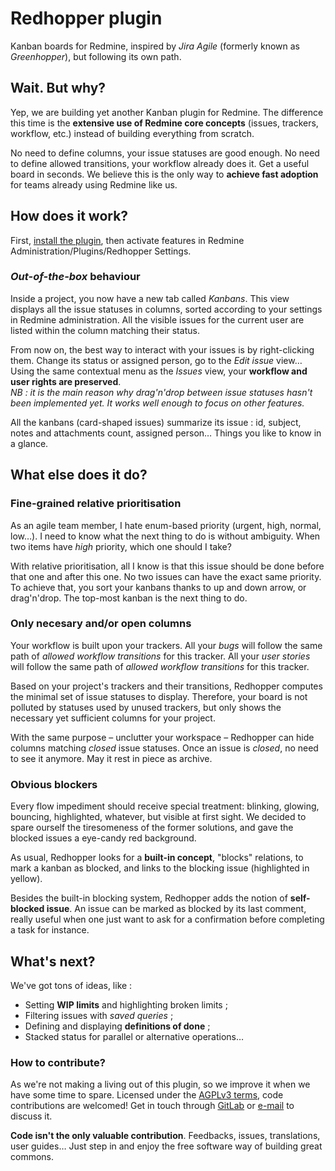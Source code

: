 # Redhopper plugin

Kanban boards for Redmine, inspired by *Jira Agile* (formerly known as *Greenhopper*), but following its own path.

## Wait. But why?

Yep, we are building yet another Kanban plugin for Redmine. The difference this time is the **extensive use of Redmine core concepts** (issues, trackers, workflow, etc.) instead of building everything from scratch.

No need to define columns, your issue statuses are good enough. No need to define allowed transitions, your workflow already does it. Get a useful board in seconds. We believe this is the only way to **achieve fast adoption** for teams already using Redmine like us.

## How does it work?

First, [install the plugin](http://www.redmine.org/projects/redmine/wiki/Plugins#Installing-a-plugin), then activate features in Redmine Administration/Plugins/Redhopper Settings.

### *Out-of-the-box* behaviour

Inside a project, you now have a new tab called *Kanbans*. This view displays all the issue statuses in columns, sorted according to your settings in Redmine administration. All the visible issues for the current user are listed within the column matching their status.

From now on, the best way to interact with your issues is by right-clicking them. Change its status or assigned person, go to the *Edit issue* view… Using the same contextual menu as the *Issues* view, your **workflow and user rights are preserved**.  
*NB : it is the main reason why drag'n'drop between issue statuses hasn't been implemented yet. It works well enough to focus on other features.*

All the kanbans (card-shaped issues) summarize its issue : id, subject, notes and attachments count, assigned person… Things you like to know in a glance.

## What else does it do?

### Fine-grained relative prioritisation

As an agile team member, I hate enum-based priority (urgent, high, normal, low…). I need to know what the next thing to do is without ambiguity. When two items have *high* priority, which one should I take?

With relative prioritisation, all I know is that this issue should be done before that one and after this one. No two issues can have the exact same priority. To achieve that, you sort your kanbans thanks to up and down arrow, or drag'n'drop. The top-most kanban is the next thing to do.

### Only necesary and/or open columns

Your workflow is built upon your trackers. All your *bugs* will follow the same path of *allowed workflow transitions* for this tracker. All your *user stories* will follow the same path of *allowed workflow transitions* for this tracker.

Based on your project's trackers and their transitions, Redhopper computes the minimal set of issue statuses to display. Therefore, your board is not polluted by statuses used by unused trackers, but only shows the necessary yet sufficient columns for your project.

With the same purpose – unclutter your workspace – Redhopper can hide columns matching *closed* issue statuses. Once an issue is *closed*, no need to see it anymore. May it rest in piece as archive.

### Obvious blockers

Every flow impediment should receive special treatment: blinking, glowing, bouncing, highlighted, whatever, but visible at first sight. We decided to spare ourself the tiresomeness of the former solutions, and gave the blocked issues a eye-candy red background.

As usual, Redhopper looks for a **built-in concept**, "blocks" relations, to mark a kanban as blocked, and links to the blocking issue (highlighted in yellow).

Besides the built-in blocking system, Redhopper adds the notion of **self-blocked issue**. An issue can be marked as blocked by its last comment, really useful when one just want to ask for a confirmation before completing a task for instance.

## What's next?

We've got tons of ideas, like :
* Setting **WIP limits** and highlighting broken limits ;
* Filtering issues with *saved queries* ;
* Defining and displaying **definitions of done** ;
* Stacked status for parallel or alternative operations…

### How to contribute?

As we're not making a living out of this plugin, so we improve it when we have some time to spare. Licensed under the [AGPLv3 terms](LICENSE.txt), code contributions are welcomed! Get in touch through [GitLab](https://gitlab.com/infoPiiaf/redhopper) or [e-mail](mailto:contact@infopiiaf.fr) to discuss it.

**Code isn't the only valuable contribution**. Feedbacks, issues, translations, user guides… Just step in and enjoy the free software way of building great commons.
